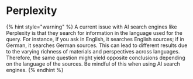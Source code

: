 # Perplexity

{% hint style="warning" %}
A current issue with AI search engines like Perplexity is that they search for information in the language used for the query. For instance, if you ask in English, it searches English sources; if in German, it searches German sources. This can lead to different results due to the varying richness of materials and perspectives across languages. Therefore, the same question might yield opposite conclusions depending on the language of the sources. Be mindful of this when using AI search engines.
{% endhint %}







